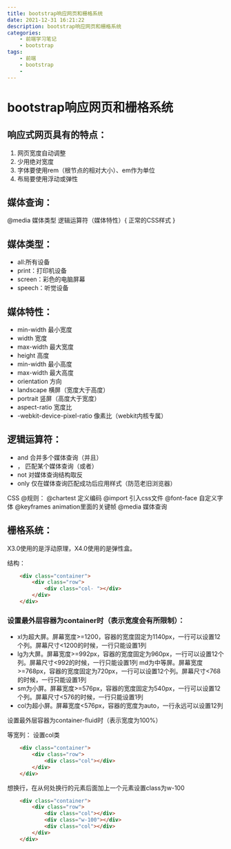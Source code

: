 ```yaml
---
title: bootstrap响应网页和栅格系统
date: 2021-12-31 16:21:22
description: bootstrap响应网页和栅格系统
categories: 
	- 前端学习笔记
	- bootstrap
tags: 
	- 前端
	- bootstrap
	- 
---
```

# bootstrap响应网页和栅格系统

## 响应式网页具有的特点：
1. 网页宽度自动调整
2. 少用绝对宽度
3. 字体要使用rem（根节点的相对大小）、em作为单位
4. 布局要使用浮动或弹性

## 媒体查询：
@media 媒体类型 逻辑运算符（媒体特性）{
正常的CSS样式
}

## 媒体类型：
* all:所有设备
* print：打印机设备
* screen：彩色的电脑屏幕
* speech：听觉设备

## 媒体特性：
* min-width 最小宽度
* width 宽度
* max-width  最大宽度
* height 高度
* min-width 最小高度
* max-width  最大高度
* orientation  方向
* landscape 横屏（宽度大于高度）
* portrait  竖屏（高度大于宽度）
* aspect-ratio  宽度比
* -webkit-device-pixel-ratio 像素比（webkit内核专属）

## 逻辑运算符：
* and  合并多个媒体查询（并且）
* ，   匹配某个媒体查询（或者）
* not  对媒体查询结构取反
* only  仅在媒体查询匹配成功后应用样式（防范老旧浏览器）


CSS @规则：
@chartest  定义编码
@import   引入css文件
@font-face  自定义字体
@keyframes  animation里面的关键帧
@media    媒体查询

## 栅格系统：
X3.0使用的是浮动原理，X4.0使用的是弹性盒。

结构：
```html 
    <div class="container">
        <div class="row">
            <div class="col- "></div>
        </div>
    </div>
```
### 设置最外层容器为container时（表示宽度会有所限制）：
* xl为超大屏。屏幕宽度>=1200，容器的宽度固定为1140px，一行可以设置12个列。屏幕尺寸<1200的时候，一行只能设置1列
* lg为大屏。屏幕宽度>=992px，容器的宽度固定为960px，一行可以设置12个列。屏幕尺寸<992的时候，一行只能设置1列
md为中等屏。屏幕宽度>=768px，容器的宽度固定为720px，一行可以设置12个列。屏幕尺寸<768的时候，一行只能设置1列
* sm为小屏。屏幕宽度>=576px，容器的宽度固定为540px，一行可以设置12个列。屏幕尺寸<576的时候，一行只能设置1列
* col为超小屏。屏幕宽度<576px，容器的宽度为auto，一行永远可以设置12列

设置最外层容器为container-fluid时（表示宽度为100%）

等宽列：
设置col类

```HTML
    <div class="container">
        <div class="row">
            <div class="col"></div>
        </div>
    </div>
```
想换行，在从何处换行的元素后面加上一个元素设置class为w-100
```HTML
    <div class="container">
        <div class="row">
            <div class="col"></div>
            <div class="w-100"></div>
            <div class="col"></div>
        </div>
    </div>
```


